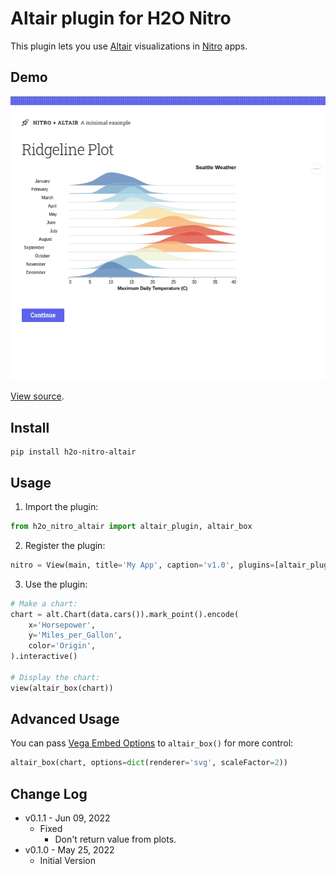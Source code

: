# Altair plugin for H2O Nitro

This plugin lets you use [Altair](https://altair-viz.github.io/index.html) visualizations in
[Nitro](https://github.com/h2oai/nitro) apps.

## Demo

![Demo](demo.gif)

[View source](examples/altair_basic.py).

## Install

```
pip install h2o-nitro-altair
```

## Usage

1. Import the plugin:

```py 
from h2o_nitro_altair import altair_plugin, altair_box
```

2. Register the plugin:

```py 
nitro = View(main, title='My App', caption='v1.0', plugins=[altair_plugin()])
```

3. Use the plugin:

```py 
# Make a chart:
chart = alt.Chart(data.cars()).mark_point().encode(
    x='Horsepower',
    y='Miles_per_Gallon',
    color='Origin',
).interactive()

# Display the chart:
view(altair_box(chart))
```

## Advanced Usage

You can pass [Vega Embed Options](https://github.com/vega/vega-embed#options) to `altair_box()` for
more control:

```py
altair_box(chart, options=dict(renderer='svg', scaleFactor=2))
```

## Change Log

- v0.1.1 - Jun 09, 2022
    - Fixed
        - Don't return value from plots.
- v0.1.0 - May 25, 2022
    - Initial Version
